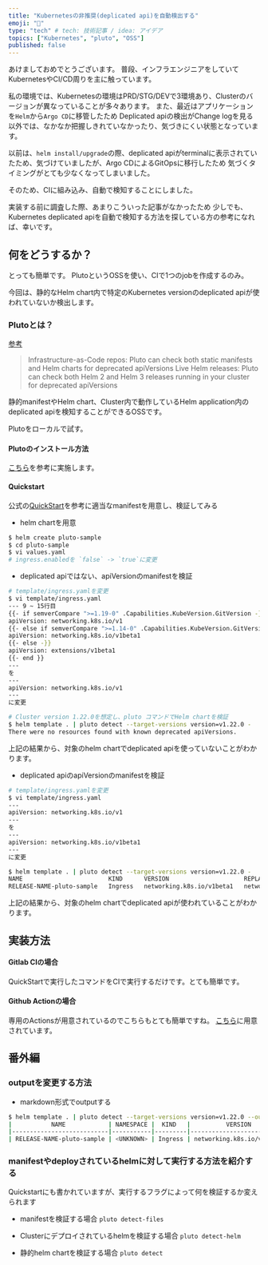 ```yaml
---
title: "Kubernetesの非推奨(deplicated api)を自動検出する"
emoji: "🙌"
type: "tech" # tech: 技術記事 / idea: アイデア
topics: ["Kubernetes", "pluto", "OSS"]
published: false
---
```


あけましておめでとうございます。
普段、インフラエンジニアをしていてKubernetesやCI/CD周りを主に触っています。

私の環境では、Kubernetesの環境はPRD/STG/DEVで3環境あり、Clusterのバージョンが異なっていることが多々あります。
また、最近はアプリケーションを`Helm`から`Argo CD`に移管したため
Deplicated apiの検出がChange logを見る以外では、なかなか把握しきれていなかったり、気づきにくい状態となっています。

以前は、`helm install/upgrade`の際、deplicated apiがterminalに表示されていたため、気づけていましたが、Argo CDによるGitOpsに移行したため
気づくタイミングがとても少なくなってしまいました。

そのため、CIに組み込み、自動で検知することにしました。

実装する前に調査した際、あまりこういった記事がなかったため
少しでも、Kubernetes deplicated apiを自動で検知する方法を探している方の参考になれば、幸いです。


## 何をどうするか？

とっても簡単です。
PlutoというOSSを使い、CIで1つのjobを作成するのみ。

今回は、静的なHelm chart内で特定のKubernetes versionのdeplicated apiが使われていないか検出します。


### Plutoとは？

[参考](https://github.com/FairwindsOps/pluto)

> Infrastructure-as-Code repos: Pluto can check both static manifests and Helm charts for deprecated apiVersions
> Live Helm releases: Pluto can check both Helm 2 and Helm 3 releases running in your cluster for deprecated apiVersions

静的manifestやHelm chart、Cluster内で動作しているHelm application内のdeplicated apiを検知することができるOSSです。


Plutoをローカルで試す。

#### Plutoのインストール方法

[こちら](https://pluto.docs.fairwinds.com/installation/)を参考に実施します。

#### Quickstart

公式の[QuickStart](https://pluto.docs.fairwinds.com/quickstart/)を参考に適当なmanifestを用意し、検証してみる

* helm chartを用意
```bash
$ helm create pluto-sample
$ cd pluto-sample
$ vi values.yaml
# ingress.enabledを `false` -> `true`に変更
```

* deplicated apiではない、apiVersionのmanifestを検証

```bash
# template/ingress.yamlを変更
$ vi template/ingress.yaml
--- 9 ~ 15行目
{{- if semverCompare ">=1.19-0" .Capabilities.KubeVersion.GitVersion -}}
apiVersion: networking.k8s.io/v1
{{- else if semverCompare ">=1.14-0" .Capabilities.KubeVersion.GitVersion -}}
apiVersion: networking.k8s.io/v1beta1
{{- else -}}
apiVersion: extensions/v1beta1
{{- end }}
---
を
---
apiVersion: networking.k8s.io/v1
---
に変更

# Cluster version 1.22.0を想定し、pluto コマンドでHelm chartを検証
$ helm template . | pluto detect --target-versions version=v1.22.0 -
There were no resources found with known deprecated apiVersions.
```

上記の結果から、対象のhelm chartでdeplicated apiを使っていないことがわかります。

* deplicated apiのapiVersionのmanifestを検証

```bash
# template/ingress.yamlを変更
$ vi template/ingress.yaml
---
apiVersion: networking.k8s.io/v1
---
を
---
apiVersion: networking.k8s.io/v1beta1
---
に変更

$ helm template . | pluto detect --target-versions version=v1.22.0 -
NAME                        KIND      VERSION                     REPLACEMENT            REMOVED   DEPRECATED
RELEASE-NAME-pluto-sample   Ingress   networking.k8s.io/v1beta1   networking.k8s.io/v1   true      true
```

上記の結果から、対象のhelm chartでdeplicated apiが使われていることがわかります。


## 実装方法

#### Gitlab CIの場合

QuickStartで実行したコマンドをCIで実行するだけです。とても簡単です。

#### Github Actionの場合

専用のActionsが用意されているのでこちらもとても簡単ですね。
[こちら](https://github.com/FairwindsOps/pluto#github-action-usage)に用意されています。


## 番外編

### outputを変更する方法

* markdown形式でoutputする

```bash
$ helm template . | pluto detect --target-versions version=v1.22.0 --output markdown -
|           NAME            | NAMESPACE |  KIND   |          VERSION          |     REPLACEMENT      | DEPRECATED | DEPRECATED IN | REMOVED | REMOVED IN |
|---------------------------|-----------|---------|---------------------------|----------------------|------------|---------------|---------|------------|
| RELEASE-NAME-pluto-sample | <UNKNOWN> | Ingress | networking.k8s.io/v1beta1 | networking.k8s.io/v1 | true       | v1.19.0       | true    | v1.22.0    |
```

### manifestやdeployされているhelmに対して実行する方法を紹介する

Quickstartにも書かれていますが、実行するフラグによって何を検証するか変えられます

* manifestを検証する場合
`pluto detect-files`

* Clusterにデプロイされているhelmを検証する場合
`pluto detect-helm`

* 静的helm chartを検証する場合
`pluto detect`
